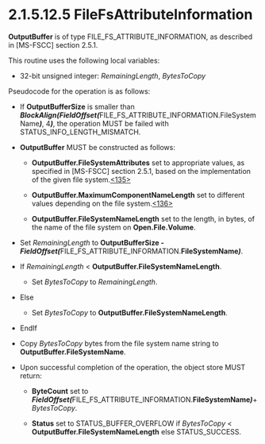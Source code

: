 <html dir="LTR" xmlns:mshelp="http://msdn.microsoft.com/mshelp" xmlns:ddue="http://ddue.schemas.microsoft.com/authoring/2003/5" xmlns:xlink="http://www.w3.org/1999/xlink" xmlns:tool="http://www.microsoft.com/tooltip">
    <head>
        <meta http-equiv="Content-Type" content="text/html; CHARSET=utf-8"></meta>
        <meta name="save" content="history"></meta>
        <title>2.1.5.12.5 FileFsAttributeInformation</title>
        <xml>
            <mshelp:toctitle title="2.1.5.12.5 FileFsAttributeInformation"></mshelp:toctitle>
            <mshelp:rltitle title="[MS-FSA]: FileFsAttributeInformation"></mshelp:rltitle>
            <mshelp:keyword index="A" term="431745d0-93af-4663-a0dd-1936feaec4c5"></mshelp:keyword>
            <mshelp:attr name="DCSext.ContentType" value="open specification"></mshelp:attr>
            <mshelp:attr name="AssetID" value="431745d0-93af-4663-a0dd-1936feaec4c5"></mshelp:attr>
            <mshelp:attr name="TopicType" value="kbRef"></mshelp:attr>
            <mshelp:attr name="DCSext.Title" value="[MS-FSA]: FileFsAttributeInformation" />
        </xml>
    </head>
    <body>
        <div id="header">
            <h1 class="heading">2.1.5.12.5 FileFsAttributeInformation</h1>
        </div>
        <div id="mainSection">
            <div id="mainBody">
                <div id="allHistory" class="saveHistory"></div>
                <div id="sectionSection0" class="section" name="collapseableSection">
                    

<p><b>OutputBuffer</b> is of type
FILE_FS_ATTRIBUTE_INFORMATION, as described in <mshelp:link keywords="efbfe127-73ad-4140-9967-ec6500e66d5e" tabindex="0">[MS-FSCC]</mshelp:link>
section <mshelp:link keywords="ebc7e6e5-4650-4e54-b17c-cf60f6fbeeaa" tabindex="0">2.5.1</mshelp:link>.</p>

<p>This routine uses the following local variables:</p>

<ul><li><p><span><span> 
</span></span>32-bit unsigned integer: <i>RemainingLength</i>, <i>BytesToCopy</i></p>

</li></ul><p>Pseudocode for the operation is as follows:</p>

<ul><li><p><span><span> 
</span></span>If <b>OutputBufferSize</b> is smaller than <b><i>BlockAlign(FieldOffset(</i></b>FILE_FS_ATTRIBUTE_INFORMATION.FileSystemName<b><i>)</i></b>,
4<b><i>)</i></b>, the operation MUST be failed with
STATUS_INFO_LENGTH_MISMATCH.</p>

</li><li><p><span><span> 
</span></span><b>OutputBuffer</b> MUST be constructed as follows:</p>

<ul><li><p><span><span>  </span></span><b>OutputBuffer.FileSystemAttributes</b>
set to appropriate values, as specified in [MS-FSCC] section 2.5.1, based on
the implementation of the given file system.<a id="Appendix_A_Target_135"></a><a href="4e3695bd-7574-4f24-a223-b4679c065b63.md#Appendix_A_135" aria-label="Product behavior note 135">&lt;135&gt;</a></p>

</li><li><p><span><span>  </span></span><b>OutputBuffer.MaximumComponentNameLength</b>
set to different values depending on the file system.<a id="Appendix_A_Target_136"></a><a href="4e3695bd-7574-4f24-a223-b4679c065b63.md#Appendix_A_136" aria-label="Product behavior note 136">&lt;136&gt;</a></p>

</li><li><p><span><span>  </span></span><b>OutputBuffer.FileSystemNameLength</b>
set to the length, in bytes, of the name of the file system on <b>Open.File.Volume</b>.</p>

</li></ul></li><li><p><span><span> 
</span></span>Set <i>RemainingLength</i> to <b>OutputBufferSize - <i>FieldOffset(</i></b>FILE_FS_ATTRIBUTE_INFORMATION.<b>FileSystemName<i>)</i></b>.</p>

</li><li><p><span><span> 
</span></span>If <i>RemainingLength</i> &lt; <b>OutputBuffer.FileSystemNameLength</b>.</p>

<ul><li><p><span><span>  </span></span>Set
<i>BytesToCopy</i> to <i>RemainingLength</i>.</p>

</li></ul></li><li><p><span><span> 
</span></span>Else</p>

<ul><li><p><span><span>  </span></span>Set
<i>BytesToCopy</i> to <b>OutputBuffer.FileSystemNameLength</b>.</p>

</li></ul></li><li><p><span><span> 
</span></span>EndIf</p>

</li><li><p><span><span> 
</span></span>Copy <i>BytesToCopy</i> bytes from the file system name string to
<b>OutputBuffer.FileSystemName</b>.</p>

</li><li><p><span><span> 
</span></span>Upon successful completion of the operation, the object store
MUST return:</p>

<ul><li><p><span><span>  </span></span><b>ByteCount</b>
set to <b><i>FieldOffset(</i></b>FILE_FS_ATTRIBUTE_INFORMATION.<b>FileSystemName<i>)</i></b>+
<i>BytesToCopy</i>.</p>

</li><li><p><span><span>  </span></span><b>Status</b>
set to STATUS_BUFFER_OVERFLOW if <i>BytesToCopy</i> &lt; <b>OutputBuffer.FileSystemNameLength</b>
else STATUS_SUCCESS.</p>

</li></ul></li></ul>
                </div>
            </div>
        </div>
    </body>
</html>